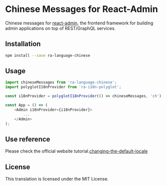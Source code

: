 # Chinese Messages for React-Admin

Chinese messages for [react-admin](https://github.com/marmelab/react-admin), the frontend framework for building admin applications on top of REST/GraphQL services.

## Installation

```sh
npm install --save ra-language-chinese
```

## Usage

```js
import chineseMessages from 'ra-language-chinese';
import polyglotI18nProvider from 'ra-i18n-polyglot';

const i18nProvider = polyglotI18nProvider(() => chineseMessages, 'ch');

const App = () => (
    <Admin i18nProvider={i18nProvider}>
        ...
    </Admin>
);
```

## Use reference
Please check the official website tutorial.[changing-the-default-locale](https://marmelab.com/react-admin/Translation.html#changing-the-default-locale)

## License

This translation is licensed under the MIT License.